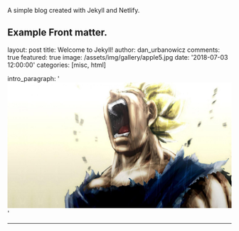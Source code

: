 A simple blog created with Jekyll and Netlify.

Example Front matter.
---
layout: post
title: Welcome to Jekyll!
author: dan_urbanowicz
comments: true
featured: true
image: /assets/img/gallery/apple5.jpg
date: '2018-07-03 12:00:00'
categories: [misc, html]

intro_paragraph: '![](/assets/img/uploads/fc3d502c-fccf-489e-b0d7-214a71b912d1.jpeg)'

---